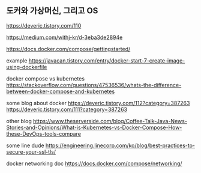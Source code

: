 ## 도커와 가상머신, 그리고 OS
https://deveric.tistory.com/110

https://medium.com/withj-kr/d-3eba3de2894e


https://docs.docker.com/compose/gettingstarted/


example
https://javacan.tistory.com/entry/docker-start-7-create-image-using-dockerfile

docker compose vs kubernetes
https://stackoverflow.com/questions/47536536/whats-the-difference-between-docker-compose-and-kubernetes

some blog about docker
https://deveric.tistory.com/112?category=387263
https://deveric.tistory.com/111?category=387263

other blog
https://www.theserverside.com/blog/Coffee-Talk-Java-News-Stories-and-Opinions/What-is-Kubernetes-vs-Docker-Compose-How-these-DevOps-tools-compare

some line dude
https://engineering.linecorp.com/ko/blog/best-practices-to-secure-your-ssl-tls/

docker networking doc
https://docs.docker.com/compose/networking/
